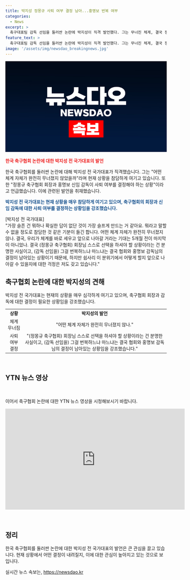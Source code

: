 ```yaml
---
title: 박지성 정몽규 사퇴 여부 결정 남아...홍명보 번복 여부
categories:
  - News
excerpt: >
  축구대표팀 감독 선임을 둘러싼 논란에 박지성이 직격 발언했다. 그는 무너진 체계, 결국 정몽규 축구협회 회장과 홍명보 신임 감독의 선택이라며, 협회와 감독의 결정이 중요하다고 강조했다. 또한, 5개월 전이 마지막이 아니었다며 우려를 표현했다. 이에 대한 관심이 뜨거운 가운데, 논란에 어떻게 대응할지에 대한 우려도 표현했다.
feature_text: >
  축구대표팀 감독 선임을 둘러싼 논란에 박지성이 직격 발언했다. 그는 무너진 체계, 결국 정몽규 축구협회 회장과 홍명보 신임 감독의 선택이라며, 협회와 감독의 결정이 중요하다고 강조했다. 또한, 5개월 전이 마지막이 아니었다며 우려를 표현했다. 이에 대한 관심이 뜨거운 가운데, 논란에 어떻게 대응할지에 대한 우려도 표현했다.
image: '/assets/img/newsdao_breakingnews.jpg'
---
```


<p><img src="/assets/img/newsdao_breakingnews.jpg" alt="firstkoreanews 속보" /></p>

<p><b><span style="color: #ee2323;">한국 축구협회 논란에 대한 박지성 전 국가대표의 발언</span></b></p>

<p>한국 축구협회를 둘러싼 논란에 대해 박지성 전 국가대표가 직격했습니다. 그는 "어떤 체계 자체가 완전히 무너졌지 않았을까"라며 현재 상황을 참담하게 여기고 있습니다. 또한 "정몽규 축구협회 회장과 홍명보 신임 감독이 사퇴 여부를 결정해야 하는 상황"이라고 언급했습니다. 이에 관련된 발언을 취재했습니다.</p>

<p><b><span style="color: #1a5490;">박지성 전 국가대표는 현재 상황을 매우 참담하게 여기고 있으며, 축구협회의 회장과 신임 감독에 대한 사퇴 여부를 결정하는 상황임을 강조했습니다.</span></b></p>

<p>[박지성 전 국가대표]<br>
"가장 슬픈 건 뭐하나 확실한 답이 없단 것이 가장 슬프게 만드는 거 같아요. 뭐라고 말할 수 없을 정도로 참담한 것 같은 기분이 들긴 합니다. 어떤 체계 자체가 완전히 무너졌지 않나. 결국, 우리가 체계를 바로 세우고 앞으로 나아갈 거라는 기대는 5개월 전이 마지막이 아니었나. 결국 (정몽규 축구협회) 회장님 스스로 선택을 하셔야 할 상황이라는 건 분명한 사실이고, (감독 선임을) 그걸 번복하느냐 마느냐는 결국 협회와 홍명보 감독님의 결정이 남아있는 상황이기 때문에, 하지만 쉽사리 이 분위기에서 어떻게 할지 앞으로 나아갈 수 있을지에 대한 걱정은 저도 갖고 있습니다."</p>

<h2 data-ke-size="size26">축구협회 논란에 대한 박지성의 견해</h2>

<p>박지성 전 국가대표는 현재의 상황을 매우 심각하게 여기고 있으며, 축구협회 회장과 감독에 대한 결정이 필요한 상황임을 강조했습니다.</p>

<table>
  <tr>
    <td style="text-align: center; height: 17px;"><b>상황</b></td>
    <td style="text-align: center; height: 17px;"><b>박지성의 발언</b></td>
  </tr>
  <tr>
    <td style="text-align: center; height: 17px;">체계 무너짐</td>
    <td style="text-align: center; height: 17px;">"어떤 체계 자체가 완전히 무너졌지 않나."</td>
  </tr>
  <tr>
    <td style="text-align: center; height: 17px;">사퇴 여부 결정</td>
    <td style="text-align: center; height: 17px;">"(정몽규 축구협회) 회장님 스스로 선택을 하셔야 할 상황이라는 건 분명한 사실이고, (감독 선임을) 그걸 번복하느냐 마느냐는 결국 협회와 홍명보 감독님의 결정이 남아있는 상황임을 강조했습니다."</td>
  </tr>
</table>

<p data-ke-size="size16">&nbsp;</p>

<h2 data-ke-size="size26">YTN 뉴스 영상</h2>

<p data-ke-size="size16">&nbsp;</p>

<p>이어서 축구협회 논란에 대한 YTN 뉴스 영상을 시청해보시기 바랍니다. </p>

<iframe width="560" height="315" src="https://www.youtube.com/embed/유튜브_동영상_아이디" frameborder="0" allow="accelerometer; autoplay; clipboard-write; encrypted-media; gyroscope; picture-in-picture" allowfullscreen></iframe>

<p data-ke-size="size16">&nbsp;</p>

<h2 data-ke-size="size26">정리</h2>

<p>한국 축구협회를 둘러싼 논란에 대한 박지성 전 국가대표의 발언은 큰 관심을 끌고 있습니다. 현재 상황에서 어떤 결정이 내려질지, 이에 대한 관심이 높아지고 있는 것으로 보입니다.</p>
실시간 뉴스 속보는, <a href="https://newsdao.kr" rel="dofollow">https://newsdao.kr</a>


